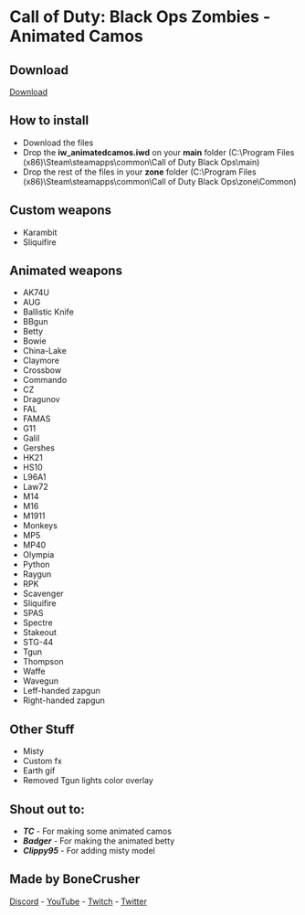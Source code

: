 # Call of Duty: Black Ops Zombies - Animated Camos

## Download

[Download](https://drive.google.com/file/d/1_9d2jydiR6XqihxOnK1ar3Y0IMJ9X2Ap/view?usp=drive_link)

## How to install

- Download the files
- Drop the **iw_animatedcamos.iwd** on your **main** folder
(C:\Program Files (x86)\Steam\steamapps\common\Call of Duty Black Ops\main)
- Drop the rest of the files in your **zone** folder
(C:\Program Files (x86)\Steam\steamapps\common\Call of Duty Black Ops\zone\Common)

## Custom weapons

- Karambit
- Sliquifire

## Animated weapons

- AK74U
- AUG
- Ballistic Knife
- BBgun
- Betty
- Bowie
- China-Lake
- Claymore
- Crossbow
- Commando
- CZ
- Dragunov
- FAL
- FAMAS
- G11
- Galil
- Gershes
- HK21
- HS10
- L96A1
- Law72
- M14
- M16
- M1911
- Monkeys
- MP5
- MP40
- Olympia
- Python
- Raygun
- RPK
- Scavenger
- Sliquifire
- SPAS
- Spectre
- Stakeout
- STG-44
- Tgun
- Thompson
- Waffe
- Wavegun
- Leff-handed zapgun
- Right-handed zapgun

## Other Stuff

- Misty
- Custom fx
- Earth gif
- Removed Tgun lights color overlay


## Shout out to:

- **_TC_** - For making some animated camos
- **_Badger_** - For making the animated betty
- **_Clippy95_** - For adding misty model

## Made by BoneCrusher

[Discord](https://discord.gg/QPzeje6g) - [YouTube](https://www.youtube.com/channel/UCLspKNozGvrYlb6RCQs6apg) - [Twitch](https://www.twitch.tv/bonecrusher_easy) - [Twitter](https://twitter.com/llBoneCrusherll)
